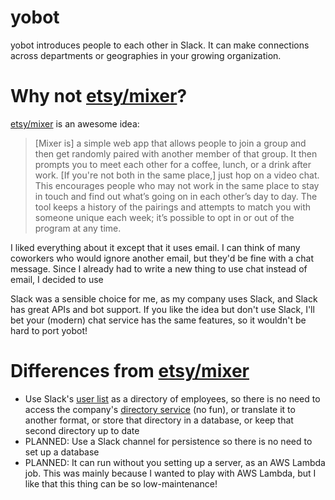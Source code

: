 # yobot

yobot introduces people to each other in Slack. 
It can make connections across departments or geographies in your growing organization.

# Why not [etsy/mixer][1]?

[etsy/mixer][1] is an awesome idea:

> [Mixer is] a simple web app that allows people to join a group and then get randomly paired with another member of that group. It then prompts you to meet each other for a coffee, lunch, or a drink after work.  [If you're not both in the same place,] just hop on a video chat.  This encourages people who may not work in the same place to stay in touch and find out what’s going on in each other’s day to day.  The tool keeps a history of the pairings and attempts to match you with someone unique each week; it’s possible to opt in or out of the program at any time.

I liked everything about it except that it uses email.
I can think of many coworkers who would ignore another email, but they'd be fine with a chat message.
Since I already had to write a new thing to use chat instead of email,
I decided to use 

Slack was a sensible choice for me, as my company uses Slack, and Slack has great APIs and bot support.
If you like the idea but don't use Slack, I'll bet your (modern) chat service has the same features,
so it wouldn't be hard to port yobot!

# Differences from [etsy/mixer][1]

* Use Slack's [user list](https://api.slack.com/methods/users.list) as a directory of employees,
so there is no need to access the company's [directory service](https://en.wikipedia.org/wiki/Directory_service)
(no fun), or translate it to another format, or store that directory in a database,
or keep that second directory up to date
* PLANNED: Use a Slack channel for persistence so there is no need to set up a database
* PLANNED: It can run without you setting up a server, as an AWS Lambda job.
This was mainly because I wanted to play with AWS Lambda, but I like that this thing can be so low-maintenance!


[1]: https://codeascraft.com/2015/09/15/assisted-serendipity/
